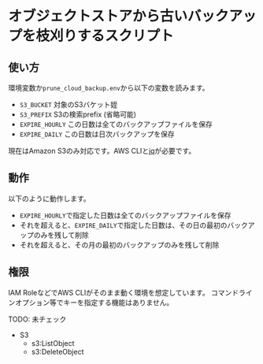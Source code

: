 # オブジェクトストアから古いバックアップを枝刈りするスクリプト

## 使い方

環境変数か`prune_cloud_backup.env`から以下の変数を読みます。

* `S3_BUCKET` 対象のS3バケット姪
* `S3_PREFIX` S3の検索prefix (省略可能)
* `EXPIRE_HOURLY` この日数は全てのバックアップファイルを保存
* `EXPIRE_DAILY` この日数は日次バックアップを保存

現在はAmazon S3のみ対応です。AWS CLIと[jq](https://stedolan.github.io/jq/)が必要です。

## 動作

以下のように動作します。

* `EXPIRE_HOURLY`で指定した日数は全てのバックアップファイルを保存
* それを超えると、`EXPIRE_DAILY`で指定した日数は、その日の最初のバックアップのみを残して削除
* それを超えると、その月の最初のバックアップのみを残して削除

## 権限

IAM RoleなどでAWS CLIがそのまま動く環境を想定しています。
コマンドラインオプション等でキーを指定する機能はありません。

TODO: 未チェック

* S3
  * s3:ListObject
  * s3:DeleteObject

